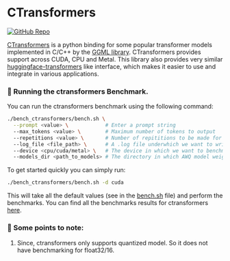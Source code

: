 # CTransformers

[![GitHub Repo](https://img.shields.io/badge/github-%23121011.svg?style=for-the-badge&logo=github&logoColor=white)](https://github.com/marella/ctransformers) &nbsp;

[CTransformers](https://github.com/marella/ctransformers) is a python binding for some popular transformer models implemented in C/C++ by the [GGML library](https://github.com/ggerganov/ggml). CTransformers provides support across CUDA, CPU and Metal. This library also provides very similar [huggingface-transformers](https://github.com/huggingface/transformers/) like interface, which makes it easier to use and integrate in various applications.


### 🚀 Running the ctransformers Benchmark.

You can run the ctransformers benchmark using the following command:

```bash
./bench_ctransformers/bench.sh \
  --prompt <value> \            # Enter a prompt string
  --max_tokens <value> \        # Maximum number of tokens to output
  --repetitions <value> \       # Number of repititions to be made for the prompt.
  --log_file <file_path> \      # A .log file underwhich we want to write the results.
  --device <cpu/cuda/metal> \   # The device in which we want to benchmark.
  --models_dir <path_to_models> # The directory in which AWQ model weights are present
```

To get started quickly you can simply run:

```bash
./bench_ctransformers/bench.sh -d cuda
```
This will take all the default values (see in the [bench.sh](/bench_ctransformers/bench.sh) file) and perform the benchmarks. You can find all the benchmarks results for ctransformers [here](/docs/llama2.md).


### 👀 Some points to note:

1. Since, ctransformers only supports quantized model. So it does not have benchmarking for float32/16.
